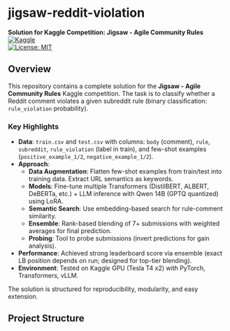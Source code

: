 # jigsaw-reddit-violation

**Solution for Kaggle Competition: Jigsaw - Agile Community Rules**  
[![Kaggle](https://img.shields.io/badge/Kaggle-Competition-blue)](https://www.kaggle.com/competitions/jigsaw-agile-community-rules)  
[![License: MIT](https://img.shields.io/badge/License-MIT-yellow.svg)](https://opensource.org/licenses/MIT)

## Overview
This repository contains a complete solution for the **Jigsaw - Agile Community Rules** Kaggle competition. The task is to classify whether a Reddit comment violates a given subreddit rule (binary classification: `rule_violation` probability).

### Key Highlights
- **Data**: `train.csv` and `test.csv` with columns: `body` (comment), `rule`, `subreddit`, `rule_violation` (label in train), and few-shot examples (`positive_example_1/2`, `negative_example_1/2`).
- **Approach**:
  - **Data Augmentation**: Flatten few-shot examples from train/test into training data. Extract URL semantics as keywords.
  - **Models**: Fine-tune multiple Transformers (DistilBERT, ALBERT, DeBERTa, etc.) + LLM inference with Qwen 14B (GPTQ quantized) using LoRA.
  - **Semantic Search**: Use embedding-based search for rule-comment similarity.
  - **Ensemble**: Rank-based blending of 7+ submissions with weighted averages for final prediction.
  - **Probing**: Tool to probe submissions (invert predictions for gain analysis).
- **Performance**: Achieved strong leaderboard score via ensemble (exact LB position depends on run; designed for top-tier blending).
- **Environment**: Tested on Kaggle GPU (Tesla T4 x2) with PyTorch, Transformers, vLLM.

The solution is structured for reproducibility, modularity, and easy extension.

## Project Structure
